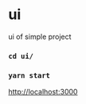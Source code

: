 # ui
ui of simple project

### `cd ui/`

### `yarn start`

[http://localhost:3000](http://localhost:3000)
